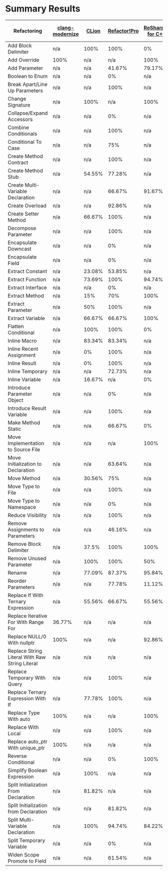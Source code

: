 # Summary Results

Refactoring | [clang-modernize](results/ClangModernizeResults.md) | [CLion](results/CLionResults.md) | [Refactor!Pro](results/RefactorProResults.md) | [ReSharper for C++](results/ReSharperCppResults.md) | [Visual AssistX](results/VisualAssistXResults.md) | [Visual Studio 2015](results/VisualStudio2015Results.md)
----- | ----- | ----- | ----- | ----- | ----- | -----
Add Block Delimiter | n/a | 100% | 100% | 0% | n/a | n/a
Add Override | 100% | n/a | n/a | 100% | n/a | n/a
Add Parameter | n/a | n/a | 41.67% | 79.17% | n/a | n/a
Boolean to Enum | n/a | n/a | 0% | n/a | n/a | n/a
Break Apart/Line Up Parameters | n/a | n/a | 100% | n/a | n/a | n/a
Change Signature | n/a | 100% | n/a | 100% | 0% | n/a
Collapse/Expand Accessors | n/a | n/a | 0% | n/a | n/a | n/a
Combine Conditionals | n/a | n/a | 100% | n/a | n/a | n/a
Conditional To Case | n/a | n/a | 75% | n/a | n/a | n/a
Create Method Contract | n/a | n/a | 100% | n/a | n/a | n/a
Create Method Stub | n/a | 54.55% | 77.28% | n/a | n/a | n/a
Create Multi-Variable Declaration | n/a | n/a | 66.67% | 91.67% | n/a | n/a
Create Overload | n/a | n/a | 92.86% | n/a | n/a | n/a
Create Setter Method | n/a | 66.67% | 100% | n/a | n/a | n/a
Decompose Parameter | n/a | n/a | 100% | n/a | n/a | n/a
Encapsulate Downcast | n/a | n/a | 0% | n/a | n/a | n/a
Encapsulate Field | n/a | n/a | 0% | n/a | n/a | n/a
Extract Constant | n/a | 23.08% | 53.85% | n/a | n/a | n/a
Extract Function | n/a | 73.69% | 100% | 94.74% | 0% | 0%
Extract Interface | n/a | n/a | 0% | n/a | n/a | n/a
Extract Method | n/a | 15% | 70% | 100% | 45% | 0%
Extract Parameter | n/a | 50% | 100% | n/a | n/a | n/a
Extract Variable | n/a | 66.67% | 66.67% | 100% | n/a | n/a
Flatten Conditional | n/a | 100% | 100% | 0% | n/a | n/a
Inline Macro | n/a | 83.34% | 83.34% | n/a | n/a | n/a
Inline Recent Assignment | n/a | 0% | 100% | n/a | n/a | n/a
Inline Result | n/a | 0% | 100% | n/a | n/a | n/a
Inline Temporary | n/a | n/a | 72.73% | n/a | n/a | n/a
Inline Variable | n/a | 16.67% | n/a | 0% | n/a | n/a
Introduce Parameter Object | n/a | n/a | 0% | n/a | n/a | n/a
Introduce Result Variable | n/a | n/a | 100% | n/a | n/a | n/a
Make Method Static | n/a | n/a | 66.67% | 0% | n/a | n/a
Move Implementation to Source File | n/a | n/a | n/a | 100% | 88.47% | 69.24%
Move Initialization to Declaration | n/a | n/a | 63.64% | n/a | n/a | n/a
Move Method | n/a | 30.56% | 75% | n/a | n/a | n/a
Move Type to File | n/a | n/a | 100% | n/a | n/a | n/a
Move Type to Namespace | n/a | n/a | 0% | n/a | n/a | n/a
Reduce Visibility | n/a | n/a | 100% | n/a | n/a | n/a
Remove Assignments to Parameters | n/a | n/a | 46.16% | n/a | n/a | n/a
Remove Block Delimiter | n/a | 37.5% | 100% | 100% | n/a | n/a
Remove Unused Parameter | n/a | 100% | 100% | 50% | n/a | n/a
Rename | n/a | 77.09% | 87.37% | 95.84% | 75% | 0%
Reorder Parameters | n/a | n/a | 77.78% | 11.12% | n/a | n/a
Replace If With Ternary Expression | n/a | 55.56% | 66.67% | 55.56% | n/a | n/a
Replace Iterative For With Range For | 36.77% | n/a | n/a | n/a | n/a | n/a
Replace NULL/0 With nullptr | 100% | n/a | n/a | 92.86% | n/a | n/a
Replace String Literal With Raw String Literal | n/a | n/a | n/a | n/a | n/a | 100%
Replace Temporary With Query | n/a | n/a | 100% | n/a | n/a | n/a
Replace Ternary Expression With If | n/a | 77.78% | 100% | n/a | n/a | n/a
Replace Type With auto | 100% | n/a | n/a | 100% | n/a | n/a
Replace With Local | n/a | n/a | 100% | n/a | n/a | n/a
Replace auto_ptr With unique_ptr | 100% | n/a | n/a | n/a | n/a | n/a
Reverse Conditional | n/a | n/a | 0% | 100% | n/a | n/a
Simplify Boolean Expression | n/a | 100% | n/a | n/a | n/a | n/a
Split Initialization From Declaration | n/a | 81.82% | n/a | n/a | n/a | n/a
Split Initialization from Declaration | n/a | n/a | 81.82% | n/a | n/a | n/a
Split Multi-Variable Declaration | n/a | 100% | 94.74% | 84.22% | n/a | n/a
Split Temporary Variable | n/a | n/a | 0% | n/a | n/a | n/a
Widen Scope Promote to Field | n/a | n/a | 61.54% | n/a | n/a | n/a
